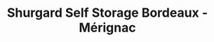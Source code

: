 ---
title: "Shurgard Self Storage Bordeaux - Mérignac"
url: /merignac/shurgard-self-storage-bordeaux-merignac/
shop: Mieten
---